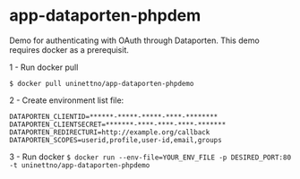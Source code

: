 # app-dataporten-phpdem

Demo for authenticating with OAuth through Dataporten. 
This demo requires docker as a prerequisit.

1 - Run docker pull

```$ docker pull uninettno/app-dataporten-phpdemo```

2 - Create environment list file:

```
DATAPORTEN_CLIENTID=******-*****-*****-****-********
DATAPORTEN_CLIENTSECRET=*******-****-****-****-*******
DATAPORTEN_REDIRECTURI=http://example.org/callback
DATAPORTEN_SCOPES=userid,profile,user-id,email,groups
```

3 - Run docker
```$ docker run --env-file=YOUR_ENV_FILE -p DESIRED_PORT:80 -t uninettno/app-dataporten-phpdemo```
